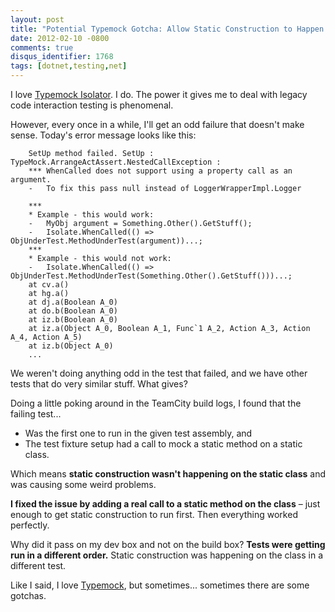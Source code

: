 ```yaml
---
layout: post
title: "Potential Typemock Gotcha: Allow Static Construction to Happen Before Mocking Static Methods"
date: 2012-02-10 -0800
comments: true
disqus_identifier: 1768
tags: [dotnet,testing,net]
---
```

I love [Typemock Isolator](http://www.plimus.com/jsp/redirect.jsp?contractId=1655929&referrer=tillig). I do. The power it gives me to deal with legacy code interaction testing is phenomenal.

However, every once in a while, I'll get an odd failure that doesn't make sense. Today's error message looks like this:

```
    SetUp method failed. SetUp : TypeMock.ArrangeActAssert.NestedCallException :
    *** WhenCalled does not support using a property call as an argument.
    -   To fix this pass null instead of LoggerWrapperImpl.Logger

    ***
    * Example - this would work:
    -   MyObj argument = Something.Other().GetStuff();
    -   Isolate.WhenCalled(() => ObjUnderTest.MethodUnderTest(argument))...;
    ***
    * Example - this would not work:
    -   Isolate.WhenCalled(() => ObjUnderTest.MethodUnderTest(Something.Other().GetStuff()))...;
    at cv.a()
    at hg.a()
    at dj.a(Boolean A_0)
    at do.b(Boolean A_0)
    at iz.b(Boolean A_0)
    at iz.a(Object A_0, Boolean A_1, Func`1 A_2, Action A_3, Action A_4, Action A_5)
    at iz.b(Object A_0)
    ...
```

We weren't doing anything odd in the test that failed, and we have other tests that do very similar stuff. What gives?

Doing a little poking around in the TeamCity build logs, I found that the failing test...

-   Was the first one to run in the given test assembly, and
-   The test fixture setup had a call to mock a static method on a static class.

Which means **static construction wasn't happening on the static class** and was causing some weird problems.

**I fixed the issue by adding a real call to a static method on the class** – just enough to get static construction to run first. Then everything worked perfectly.

Why did it pass on my dev box and not on the build box? **Tests were getting run in a different order.** Static construction was happening on the class in a different test.

Like I said, I love [Typemock](http://www.plimus.com/jsp/redirect.jsp?contractId=1655929&referrer=tillig), but sometimes... sometimes there are some gotchas.
